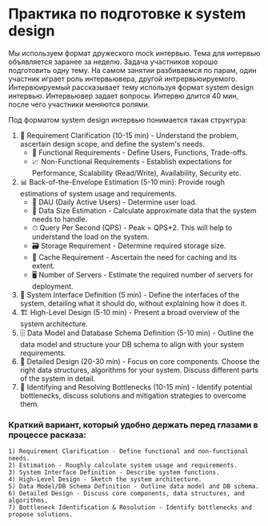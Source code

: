 # Практика по подготовке к system design

Мы используем формат дружеского mock интервью. Тема для интервью объявляется заранее за неделю. Задача участников хорошо подготовить одну тему. На самом занятии разбиваемся по парам, один участник играет роль интервьювера, другой интрервьюируемого. Интервюируемый рассказывает тему используя формат system design интервью. Интервьювер задает вопросы. Интервю длится 40 мин, после чего участники меняются ролями.

Под форматом system design интервью понимается такая структура:

1. 📝 Requirement Clarification (10-15 min) - Understand the problem, ascertain design scope, and define the system's needs.
    - 🎯 Functional Requirements - Define Users, Functions, Trade-offs.
    - 📈 Non-Functional Requirements - Establish expectations for Performance, Scalability (Read/Write), Availability, Security etc.
1. 📊 Back-of-the-Envelope Estimation (5-10 min): Provide rough estimations of system usage and requirements.
    - 👥 DAU (Daily Active Users) - Determine user load.
    - 💽 Data Size Estimation - Calculate approximate data that the system needs to handle.
    - ⏱ Query Per Second (QPS) - Peak = QPS*2. This will help to understand the load on the system.
    - 🗃 Storage Requirement - Determine required storage size.
    - 🚀 Cache Requirement - Ascertain the need for caching and its extent.
    - 🖥 Number of Servers - Estimate the required number of servers for deployment.
1. 🔗 System Interface Definition (5 min) - Define the interfaces of the system, detailing what it should do, without explaining how it does it.
1. 🏗 High-Level Design (5-10 min) - Present a broad overview of the system architecture.
1. 🗄 Data Model and Database Schema Definition (5-10 min) - Outline the data model and structure your DB schema to align with your system requirements.
1. 🧩 Detailed Design (20-30 min) - Focus on core components. Choose the right data structures, algorithms for your system. Discuss different parts of the system in detail.
1. 🚧 Identifying and Resolving Bottlenecks (10-15 min) - Identify potential bottlenecks, discuss solutions and mitigation strategies to overcome them.


### Краткий вариант, который удобно держать перед глазами в процессе расказа:
```
1) Requirement Clarification - Define functional and non-functional needs.
2) Estimation - Roughly calculate system usage and requirements.
3) System Interface Definition - Describe system functions.
4) High-Level Design - Sketch the system architecture.
5) Data Model/DB Schema Definition - Outline data model and DB schema.
6) Detailed Design - Discuss core components, data structures, and algorithms.
7) Bottleneck Identification & Resolution - Identify bottlenecks and propose solutions.

```